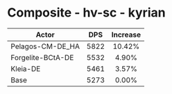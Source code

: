 # Composite - hv-sc - kyrian
| Actor | DPS | Increase |
|---|:---:|:---:|
|Pelagos-CM-DE_HA|5822|10.42%|
|Forgelite-BCtA-DE|5532|4.90%|
|Kleia-DE|5461|3.57%|
|Base|5273|0.00%|
